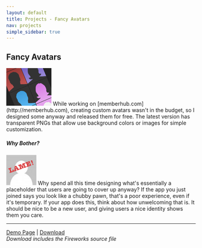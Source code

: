 ```yaml
---
layout: default
title: Projects - Fancy Avatars
nav: projects
simple_sidebar: true
---
```


## Fancy Avatars

<img src="fancy-avatars.png" alt="avatar" title=""/>
While working on [memberhub.com](http://memberhub.com), creating custom avatars wasn't in the budget, so I designed some anyway and released them for free. The latest
version has transparent PNGs that allow use background colors or images for simple customization.

##### Why Bother?
<img src="no_avatar.png" alt="lame avatar" title="Lame Avatar"/> Why spend all this time designing what's essentially
a placeholder that users are going to cover up anyway? If the app you just joined says you look like a chubby pawn,
that's a poor experience, even if it's temporary. If your app does this, think about how unwelcoming that is.
It should be nice to be a new user, and giving users a nice identity shows them you care.

<hr/>

[Demo Page](demo/) | [Download](fancy-avatars.zip)<br/>
<em class="light small">Download includes the Fireworks source file</em>